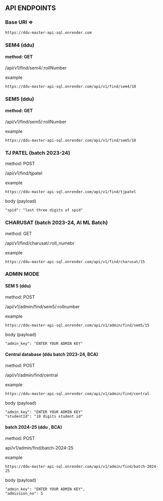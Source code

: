 ## API ENDPOINTS


### Base URl =>
```
https://ddu-master-api-sql.onrender.com
```

### SEM4 (ddu)
#### method: GET
/api/v1/find/sem4/:rollNumber

example
```
https://ddu-master-api-sql.onrender.com/api/v1/find/sem4/10
```

### SEM5 (ddu)
#### method: GET
/api/v1/find/sem5/:rollNumber

example
```
https://ddu-master-api-sql.onrender.com/api/v1/find/sem5/10
```

### TJ PATEL (batch 2023-24)
method: POST

/api/v1/find/tjpatel

example
```
https://ddu-master-api-sql.onrender.com/api/v1/find/tjpatel
```
body (payload)
```
"spid": "last three digits of spid"
```

### CHARUSAT (batch 2023-24, AI ML Batch)

method: GET

/api/v1/find/charusat/:roll_numebr

example
```
https://ddu-master-api-sql.onrender.com/api/v1/find/charusat/15
```

### ADMIN MODE
#### SEM 5 (ddu)

method: POST

/api/v1/admin/find/sem5/:rollnumber

example
```
https://ddu-master-api-sql.onrender.com/api/v1/admin/find/sem5/15
```
body (payload)
```
"admin_key": "ENTER YOUR ADMIN KEY"
```

#### Central database (ddu batch 2023-24, BCA)
method: POST

/api/v1/admin/find/central

example
```
https://ddu-master-api-sql.onrender.com/api/v1/admin/find/central
```
body (payload)
```
"admin_key": "ENTER YOUR ADMIN KEY"
"studentId": "10 digits student id"
```
#### batch 2024-25 (ddu , BCA)
method: POST

api/v1/admin/find/batch-2024-25

example
```
https://ddu-master-api-sql.onrender.com/api/v1/admin/find/batch-2024-25
```
body (payload)
```
"admin_key": "ENTER YOUR ADMIN KEY",
"admission_no": 5
```